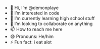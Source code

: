 - 👋 Hi, I’m @demonplaye
- 👀 I’m interested in code
- 🌱 I’m currently learning high school stuff
- 💞️ I’m looking to collaborate on anything
- 📫 How to reach me here
- 😄 Pronouns: He/him
- ⚡ Fun fact: i eat alot

<!---
demonplaye/demonplaye is a ✨ special ✨ repository because its `README.md` (this file) appears on your GitHub profile.
You can click the Preview link to take a look at your changes.
--->
